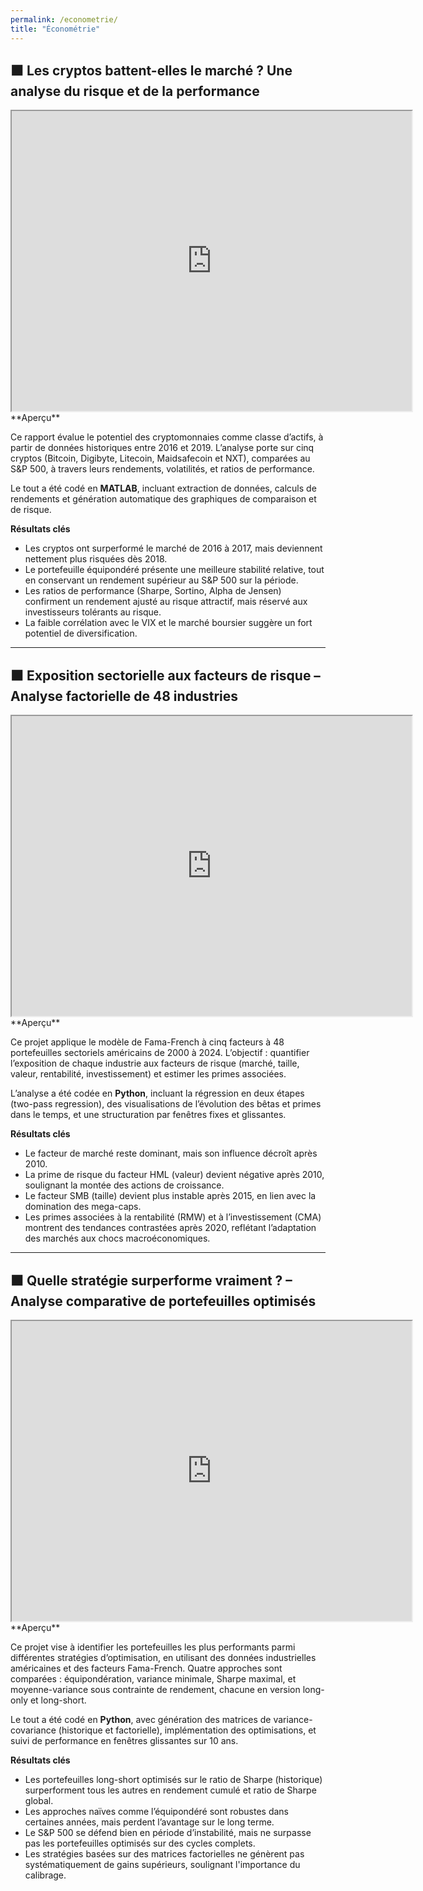```yaml
---
permalink: /econometrie/
title: "Économétrie"
---
```


## ⬛ Les cryptos battent-elles le marché ? Une analyse du risque et de la performance

<iframe src="https://drive.google.com/file/d/11jlfMQnVzUomAjueXRYYrr17PR0khLKi/preview" width="640" height="480" allow="autoplay"></iframe>
<br>
**Aperçu**  

Ce rapport évalue le potentiel des cryptomonnaies comme classe d’actifs, à partir de données historiques entre 2016 et 2019. L’analyse porte sur cinq cryptos (Bitcoin, Digibyte, Litecoin, Maidsafecoin et NXT), comparées au S&P 500, à travers leurs rendements, volatilités, et ratios de performance.  

Le tout a été codé en **MATLAB**, incluant extraction de données, calculs de rendements et génération automatique des graphiques de comparaison et de risque.

**Résultats clés**

- Les cryptos ont surperformé le marché de 2016 à 2017, mais deviennent nettement plus risquées dès 2018.
- Le portefeuille équipondéré présente une meilleure stabilité relative, tout en conservant un rendement supérieur au S&P 500 sur la période.
- Les ratios de performance (Sharpe, Sortino, Alpha de Jensen) confirment un rendement ajusté au risque attractif, mais réservé aux investisseurs tolérants au risque.
- La faible corrélation avec le VIX et le marché boursier suggère un fort potentiel de diversification.


---


##  ⬛ Exposition sectorielle aux facteurs de risque – Analyse factorielle de 48 industries

<iframe src="https://drive.google.com/file/d/1oqF2FgoGdnohuMzJ-usEUn6tnMwWti-S/preview" width="640" height="480" allow="autoplay"></iframe>
<br>
**Aperçu**  

Ce projet applique le modèle de Fama-French à cinq facteurs à 48 portefeuilles sectoriels américains de 2000 à 2024. L’objectif : quantifier l’exposition de chaque industrie aux facteurs de risque (marché, taille, valeur, rentabilité, investissement) et estimer les primes associées.

L’analyse a été codée en **Python**, incluant la régression en deux étapes (two-pass regression), des visualisations de l’évolution des bêtas et primes dans le temps, et une structuration par fenêtres fixes et glissantes.

**Résultats clés**

- Le facteur de marché reste dominant, mais son influence décroît après 2010.
- La prime de risque du facteur HML (valeur) devient négative après 2010, soulignant la montée des actions de croissance.
- Le facteur SMB (taille) devient plus instable après 2015, en lien avec la domination des mega-caps.
- Les primes associées à la rentabilité (RMW) et à l’investissement (CMA) montrent des tendances contrastées après 2020, reflétant l’adaptation des marchés aux chocs macroéconomiques.


---

## ⬛ Quelle stratégie surperforme vraiment ? – Analyse comparative de portefeuilles optimisés

<iframe src="https://drive.google.com/file/d/19DmnNegsyYVyhsX7PfXf7HNw9h-fV7Dp/preview" width="640" height="480" allow="autoplay"></iframe>
<br>
**Aperçu**  

Ce projet vise à identifier les portefeuilles les plus performants parmi différentes stratégies d’optimisation, en utilisant des données industrielles américaines et des facteurs Fama-French. Quatre approches sont comparées : équipondération, variance minimale, Sharpe maximal, et moyenne-variance sous contrainte de rendement, chacune en version long-only et long-short.  

Le tout a été codé en **Python**, avec génération des matrices de variance-covariance (historique et factorielle), implémentation des optimisations, et suivi de performance en fenêtres glissantes sur 10 ans.

**Résultats clés**

- Les portefeuilles long-short optimisés sur le ratio de Sharpe (historique) surperforment tous les autres en rendement cumulé et ratio de Sharpe global.
- Les approches naïves comme l’équipondéré sont robustes dans certaines années, mais perdent l’avantage sur le long terme.
- Le S&P 500 se défend bien en période d’instabilité, mais ne surpasse pas les portefeuilles optimisés sur des cycles complets.
- Les stratégies basées sur des matrices factorielles ne génèrent pas systématiquement de gains supérieurs, soulignant l'importance du calibrage.







